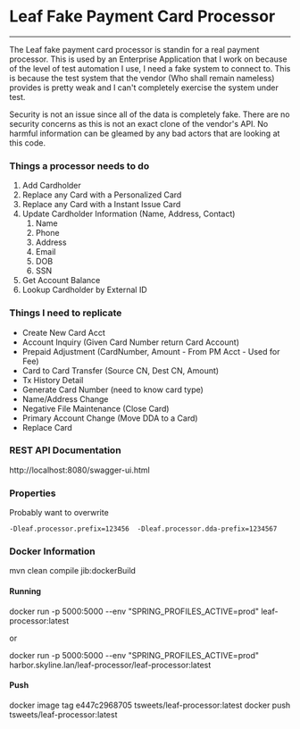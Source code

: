 # Leaf Fake Payment Card Processor

***
The Leaf fake payment card processor is standin for a real payment processor. This is used by an Enterprise Application
that I work on because of the level of test automation I use, I need a fake system to connect to. This is because the
test system that the vendor (Who shall remain nameless)
provides is pretty weak and I can't completely exercise the system under test.

Security is not an issue since all of the data is completely fake. There are no security concerns as this is not an
exact clone of the vendor's API. No harmful information can be gleamed by any bad actors that are looking at this code.

### Things a processor needs to do

1. Add Cardholder
2. Replace any Card with a Personalized Card
3. Replace any Card with a Instant Issue Card
4. Update Cardholder Information (Name, Address, Contact)
   1. Name
   2. Phone
   3. Address
   4. Email
   5. DOB
   6. SSN
5. Get Account Balance
6. Lookup Cardholder by External ID

### Things I need to replicate

- Create New Card Acct
- Account Inquiry (Given Card Number return Card Account)
- Prepaid Adjustment (CardNumber, Amount - From PM Acct - Used for Fee)
- Card to Card Transfer (Source CN, Dest CN, Amount)
- Tx History Detail
- Generate Card Number (need to know card type)
- Name/Address Change
- Negative File Maintenance (Close Card)
- Primary Account Change (Move DDA to a Card)
- Replace Card

### REST API Documentation

http://localhost:8080/swagger-ui.html

### Properties

Probably want to overwrite

``` 
-Dleaf.processor.prefix=123456  -Dleaf.processor.dda-prefix=1234567
```

### Docker Information

mvn clean compile jib:dockerBuild

#### Running

docker run -p 5000:5000 --env "SPRING_PROFILES_ACTIVE=prod" leaf-processor:latest

or

docker run -p 5000:5000 --env "SPRING_PROFILES_ACTIVE=prod" harbor.skyline.lan/leaf-processor/leaf-processor:latest

#### Push

docker image tag e447c2968705 tsweets/leaf-processor:latest docker push tsweets/leaf-processor:latest

